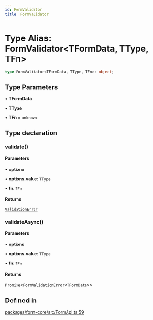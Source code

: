 ```yaml
---
id: FormValidator
title: FormValidator
---
```


# Type Alias: FormValidator\<TFormData, TType, TFn\>

```ts
type FormValidator<TFormData, TType, TFn>: object;
```

## Type Parameters

• **TFormData**

• **TType**

• **TFn** = `unknown`

## Type declaration

### validate()

#### Parameters

• **options**

• **options.value**: `TType`

• **fn**: `TFn`

#### Returns

[`ValidationError`](validationerror.md)

### validateAsync()

#### Parameters

• **options**

• **options.value**: `TType`

• **fn**: `TFn`

#### Returns

`Promise`\<`FormValidationError`\<`TFormData`\>\>

## Defined in

[packages/form-core/src/FormApi.ts:59](https://github.com/TanStack/form/blob/ab5a89b11f2af9f11c720387ff2da9e9d2b82764/packages/form-core/src/FormApi.ts#L59)

